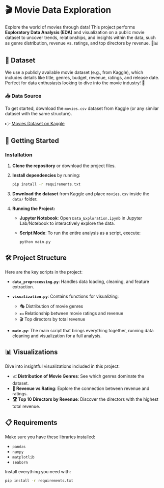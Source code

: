 # 🎬 Movie Data Exploration

Explore the world of movies through data! This project performs **Exploratory Data Analysis (EDA)** and visualization on a public movie dataset to uncover trends, relationships, and insights within the data, such as genre distribution, revenue vs. ratings, and top directors by revenue. 🎥📊

## 📂 Dataset

We use a publicly available movie dataset (e.g., from Kaggle), which includes details like title, genres, budget, revenue, ratings, and release date. Perfect for data enthusiasts looking to dive into the movie industry! 🍿

### 📥 Data Source

To get started, download the `movies.csv` dataset from Kaggle (or any similar dataset with the same structure).

👉 [Movies Dataset on Kaggle](https://www.kaggle.com/datasets/utkarshx27/movies-dataset)

## 🚀 Getting Started

### Installation

1. **Clone the repository** or download the project files.

2. **Install dependencies** by running:

    ```bash
    pip install -r requirements.txt
    ```

3. **Download the dataset** from Kaggle and place `movies.csv` inside the `data/` folder.

4. **Running the Project:**

   - **Jupyter Notebook**: Open `Data_Exploration.ipynb` in Jupyter Lab/Notebook to interactively explore the data.
   - **Script Mode**: To run the entire analysis as a script, execute:

     ```bash
     python main.py
     ```

## 🛠️ Project Structure

Here are the key scripts in the project:

- **`data_preprocessing.py`**: Handles data loading, cleaning, and feature extraction.
  
- **`visualization.py`**: Contains functions for visualizing:
  - 🎭 Distribution of movie genres
  - 💵 Relationship between movie ratings and revenue
  - 🎬 Top directors by total revenue
  
- **`main.py`**: The main script that brings everything together, running data cleaning and visualization for a full analysis.

## 📊 Visualizations

Dive into insightful visualizations included in this project:

- **📈 Distribution of Movie Genres**: See which genres dominate the dataset.
- **💸 Revenue vs Rating**: Explore the connection between revenue and ratings.
- **🏆 Top 10 Directors by Revenue**: Discover the directors with the highest total revenue.

## 📋 Requirements

Make sure you have these libraries installed:

- `pandas`
- `numpy`
- `matplotlib`
- `seaborn`

Install everything you need with:

```bash
pip install -r requirements.txt
